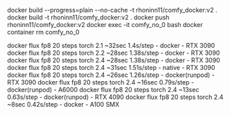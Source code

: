 docker build --progress=plain --no-cache -t rhoninn11/comfy_docker:v2 .
docker build -t rhoninn11/comfy_docker:v2 .
docker push rhoninn11/comfy_docker:v2
docker exec -it comfy_no_0 bash
docker container rm comfy_no_0


docker flux fp8 20 steps torch 2.1 ~32sec 1.4s/step - docker - RTX 3090
docker flux fp8 20 steps torch 2.2 ~28sec 1.38s/step - docker - RTX 3090
docker flux fp8 20 steps torch 2.4 ~28sec 1.38s/step - docker - RTX 3090
docker flux fp8 20 steps torch 2.4 ~31sec 1.51s/step - native - RTX 3090
docker flux fp8 20 steps torch 2.4 ~26sec 1.26s/step - docker(runpod) - RTX 3090
docker flux fp8 20 steps torch 2.4 ~16sec 0.79s/step - docker(runpod) - A6000
docker flux fp8 20 steps torch 2.4 ~13sec 0.63s/step - docker(runpod) - RTX 4090
docker flux fp8 20 steps torch 2.4 ~8sec 0.42s/step - docker - A100 SMX

